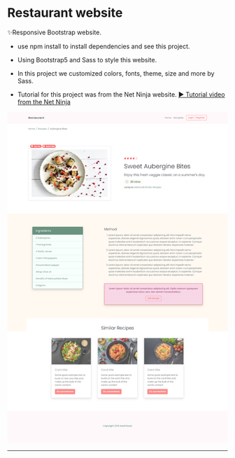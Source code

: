 # Restaurant website

✨Responsive Bootstrap website.
- use npm install to install dependencies and see this project.
- Using Bootstrap5 and Sass to style this website.
- In this project we customized colors, fonts, theme, size and more by Sass.


- Tutorial for this project was from the Net Ninja website.
[▶️ Tutorial video from the Net Ninja](https://netninja.dev/courses/customizing-bootstrap-5)

![preview img](preview.jpg)



--------------------------------